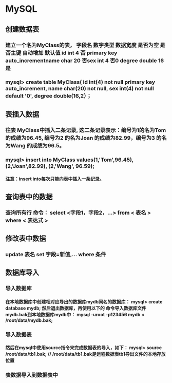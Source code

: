 # MySQL
## 创建数据表
### 建立一个名为MyClass的表， 字段名 数字类型 数据宽度 是否为空 是否主键 自动增加 默认值 id int 4 否 primary key auto_incrementname char 20 否sex int 4 否0 degree double 16 是
### mysql> create table MyClass( id int(4) not null primary key auto_increment, name char(20) not null, sex int(4) not null default '0', degree double(16,2）；
## 表插入数据
### 往表 MyClass中插入二条记录, 这二条记录表示：编号为1的名为Tom的成绩为96.45, 编号为2 的名为Joan 的成绩为82.99，编号为3 的名为Wang 的成绩为96.5。
### mysql> insert into MyClass values(1,'Tom',96.45),(2,'Joan',82.99), (2,'Wang', 96.59);
#### 注意：insert into每次只能向表中插入一条记录。
## 查询表中的数据
### 查询所有行 命令： select <字段1，字段2，...> from < 表名 > where < 表达式 >
## 修改表中数据
### update 表名 set 字段=新值,... where 条件
## 数据库导入
### 导入数据库
#### 在本地数据库中创建相对应导出的数据库mydb同名的数据库： mysql> create database mydb; 然后退出数据库，再使用以下的 命令导入数据库文件mydb.bak到本地数据库mydb中： mysql -uroot -p123456 mydb < /root/data/mydb.bak;
### 导入数据表
#### 然后在mysql中使用source指令来完成数据表的导入，如下： mysql> source /root/data/tb1.bak; // /root/data/tb1.bak是远程数据表tb1导出文件的本地存放位置
### 表数据导入到数据表中
